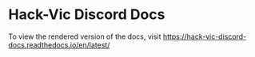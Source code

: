 # Hack-Vic Discord Docs
To view the rendered version of the docs, visit https://hack-vic-discord-docs.readthedocs.io/en/latest/
